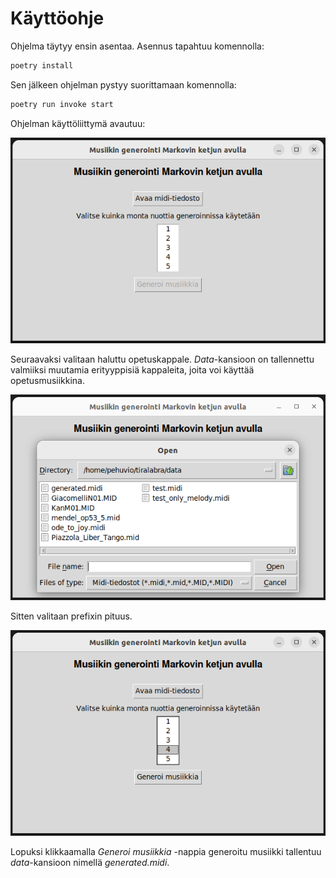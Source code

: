 # Käyttöohje

Ohjelma täytyy ensin asentaa. Asennus tapahtuu komennolla:

```bash
poetry install
```

Sen jälkeen ohjelman pystyy suorittamaan komennolla:

```bash
poetry run invoke start
```

Ohjelman käyttöliittymä avautuu:

![Ohjelman käyttöliittymä](./kuvat/musiikin_generointi_1.png)

Seuraavaksi valitaan haluttu opetuskappale. *Data*-kansioon on tallennettu valmiiksi muutamia erityyppisiä kappaleita, joita voi käyttää opetusmusiikkina.

![Opetuskappaleen valinta](./kuvat/musiikin_generointi_2.png)

Sitten valitaan prefixin pituus.

![Prefixin pituuden valinta](./kuvat/musiikin_generointi_3.png)

Lopuksi klikkaamalla *Generoi musiikkia* -nappia generoitu musiikki tallentuu *data*-kansioon nimellä *generated.midi*.
